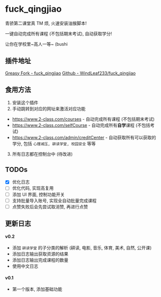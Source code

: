# fuck_qingjiao

青骄第二课堂真 TM 烦, 火速安装油猴脚本!

一键自动完成所有课程 (不包括期末考试), 自动获取学分!

让你在学校里~高人一等~ (bushi

## 插件地址

[Greasy Fork - fuck_qingjiao](https://greasyfork.org/zh-CN/scripts/452984-qingjiao)
[Github - WindLeaf233/fuck_qingjiao](https://github.com/WindLeaf233/fuck_qingjiao/)

## 食用方法

1. 安装这个插件
2. 手动跳转到对应的网址来激活对应功能
  + https://www.2-class.com/courses  -  自动完成所有课程 (不包括期末考试)
  + https://www.2-class.com/selfCourse  -  自动完成所有**自学**课程 (不包括考试)
  + https://www.2-class.com/admin/creditCenter  -  自动获取所有可以获取的学分, 包括 `心理减压, 耕读学堂, 校园安全` 等等
3. 所有日志都在控制台中 (待改进)

## TODOs

+ [x] 优化日志
+ [ ] 优化代码, 实现高复用
+ [ ] 添加 UI 界面, 控制功能开关
+ [ ] 支持批量导入账号, 实现全自动批量完成课程
+ [ ] 点赞失败后会先尝试取消赞, 再进行点赞

## 更新日志

#### v0.2
* 添加 `耕读学堂` 的子分类的解析 (耕读, 电影, 音乐, 体育, 美术, 自然, 公开课)
* 添加日志输出获取资源的结果
* 添加日志输出完成课程的数量
* 使用中文日志

#### v0.1
* 第一个版本, 添加基础功能
